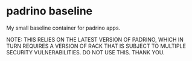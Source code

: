 # padrino baseline

My small baseline container for padrino apps.

NOTE: THIS RELIES ON THE LATEST VERSION OF PADRINO, WHICH IN TURN REQUIRES A VERSION OF RACK THAT IS SUBJECT TO MULTIPLE SECURITY VULNERABILITIES. DO NOT USE THIS. THANK YOU.
